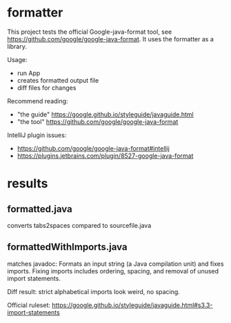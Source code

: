 # formatter
This project tests the official Google-java-format tool, see https://github.com/google/google-java-format.
It uses the formatter as a library.

Usage:
- run App <sourcefile>
- creates formatted output file
- diff files for changes

Recommend reading: 
- "the guide" https://google.github.io/styleguide/javaguide.html 
- "the tool" https://github.com/google/google-java-format

IntelliJ plugin issues:
- https://github.com/google/google-java-format#intellij
- https://plugins.jetbrains.com/plugin/8527-google-java-format


# results

## formatted.java
converts tabs2spaces compared to sourcefile.java

## formattedWithImports.java
matches javadoc:
Formats an input string (a Java compilation unit) and fixes imports. 
Fixing imports includes ordering, spacing, and removal of unused import statements.

Diff result: strict alphabetical imports look weird, no spacing.

Official ruleset:
https://google.github.io/styleguide/javaguide.html#s3.3-import-statements